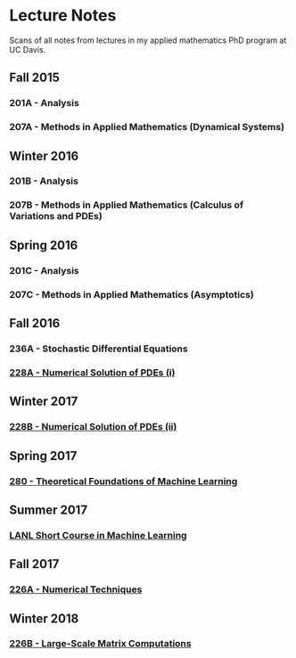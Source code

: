 # Lecture Notes
Scans of all notes from lectures in my applied mathematics PhD program at UC Davis.

## Fall 2015
### 201A - Analysis
### 207A - Methods in Applied Mathematics (Dynamical Systems)

## Winter 2016
### 201B - Analysis
### 207B - Methods in Applied Mathematics (Calculus of Variations and PDEs)

## Spring 2016
### 201C - Analysis
### 207C - Methods in Applied Mathematics (Asymptotics)

## Fall 2016
### 236A - Stochastic Differential Equations
### [228A - Numerical Solution of PDEs (i)](https://github.com/drruumms/lecture_notes/blob/master/mat228A_notes.pdf)

## Winter 2017
### [228B - Numerical Solution of PDEs (ii)](https://github.com/drruumms/lecture_notes/blob/master/mat228B_notes.pdf)

## Spring 2017
### [280 - Theoretical Foundations of Machine Learning ](https://github.com/drruumms/lecture_notes/blob/master/mat280_wolf_notes.pdf)

## Summer 2017
### [LANL Short Course in Machine Learning](https://github.com/drruumms/lecture_notes/blob/master/lanl_ml_shortcourse_notes.pdf)

## Fall 2017
### [226A - Numerical Techniques](https://github.com/drruumms/lecture_notes/blob/master/mat226A_notes.pdf)

## Winter 2018
### [226B - Large-Scale Matrix Computations](https://github.com/drruumms/lecture_notes/blob/master/mat226B_notes.pdf)



